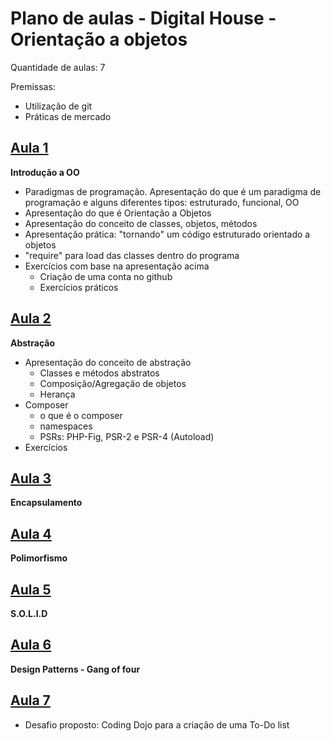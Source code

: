 # Plano de aulas - Digital House - Orientação a objetos

Quantidade de aulas: 7

Premissas: 
- Utilização de git
- Práticas de mercado

## [Aula 1](https://github.com/leonampd/oophp/blob/master/aula1/README.md)

**Introdução a OO**

- Paradigmas de programação. Apresentação do que é um paradigma de programação e alguns diferentes tipos: estruturado, funcional, OO
- Apresentação do que é Orientação a Objetos
- Apresentação do conceito de classes, objetos, métodos
- Apresentação prática: "tornando" um código estruturado orientado a objetos
- "require" para load das classes dentro do programa
- Exercícios com base na apresentação acima
  - Criação de uma conta no github
  - Exercícios práticos

## [Aula 2](https://github.com/leonampd/oophp/blob/master/aula2/README.md)

**Abstração**

- Apresentação do conceito de abstração
  - Classes e métodos abstratos
  - Composição/Agregação de objetos
  - Herança
- Composer
  - o que é o composer
  - namespaces
  - PSRs: PHP-Fig, PSR-2 e PSR-4 (Autoload)
- Exercícios
## [Aula 3](https://github.com/leonampd/oophp/blob/master/aula3/README.md)

**Encapsulamento**

## [Aula 4](https://github.com/leonampd/oophp/blob/master/aula4/README.md)

**Polimorfismo**

## [Aula 5](https://github.com/leonampd/oophp/blob/master/aula5/README.md)

**S.O.L.I.D**

## [Aula 6](https://github.com/leonampd/oophp/blob/master/aula6/README.md)

**Design Patterns - Gang of four**

## [Aula 7](https://github.com/leonampd/oophp/blob/master/aula7/README.md)

- Desafio proposto: Coding Dojo para a criação de uma To-Do list
